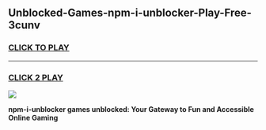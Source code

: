 
## Unblocked-Games-npm-i-unblocker-Play-Free-3cunv
<h3>
<a href="https://premium76.site?title=npm-i-unblocker&ref=21A">CLICK TO PLAY</a></h3>
<hr>

<h3>
<a href="https://premium76.site?title=npm-i-unblocker&ref=21A">CLICK 2 PLAY</a>
  
</h3>

<a href="https://premium76.site?title=npm-i-unblocker&ref=21A"><img src="https://clearcache.store/games.png"></a>


**npm-i-unblocker games unblocked: Your Gateway to Fun and Accessible Online Gaming**
